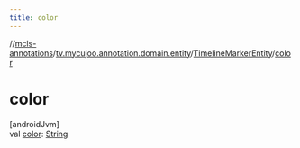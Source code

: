 ```yaml
---
title: color
---
```

//[mcls-annotations](../../../index.html)/[tv.mycujoo.annotation.domain.entity](../index.html)/[TimelineMarkerEntity](index.html)/[color](color.html)



# color



[androidJvm]\
val [color](color.html): [String](https://kotlinlang.org/api/latest/jvm/stdlib/kotlin/-string/index.html)




